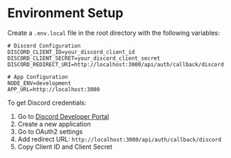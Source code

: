 # Environment Setup

Create a `.env.local` file in the root directory with the following variables:

```env
# Discord Configuration
DISCORD_CLIENT_ID=your_discord_client_id
DISCORD_CLIENT_SECRET=your_discord_client_secret
DISCORD_REDIRECT_URI=http://localhost:3000/api/auth/callback/discord

# App Configuration
NODE_ENV=development
APP_URL=http://localhost:3000
```

To get Discord credentials:
1. Go to [Discord Developer Portal](https://discord.com/developers/applications)
2. Create a new application
3. Go to OAuth2 settings
4. Add redirect URL: `http://localhost:3000/api/auth/callback/discord`
5. Copy Client ID and Client Secret

